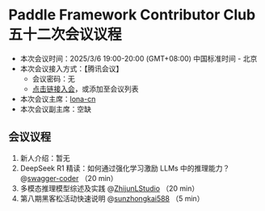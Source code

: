 # Paddle Framework Contributor Club 五十二次会议议程

- 本次会议时间：2025/3/6 19:00-20:00 (GMT+08:00) 中国标准时间 - 北京
- 本次会议接入方式：【腾讯会议】
  - 会议密码：无
  - [点击链接入会](https://meeting.tencent.com/dm/dpP5YpchA8W6)，或添加至会议列表
- 本次会议主席：[lona-cn](https://github.com/lona-cn)
- 本次会议副主席：空缺

## 会议议程

1. 新人介绍：暂无
2. DeepSeek R1 精读：如何通过强化学习激励 LLMs 中的推理能力？ @[swagger-coder](https://github.com/swagger-coder) （20 min）
3. 多模态推理模型综述及实践 @[ZhijunLStudio](https://github.com/ZhijunLStudio) （20 min）
4. 第八期黑客松活动快速说明 @[sunzhongkai588](https://github.com/sunzhongkai588) （5 min）

